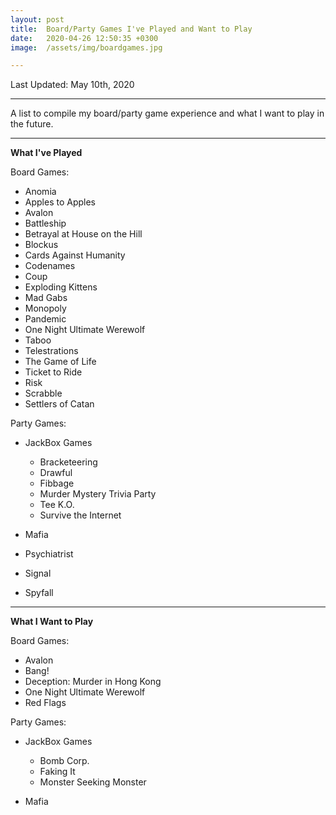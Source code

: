 ```yaml
---
layout: post
title:  Board/Party Games I've Played and Want to Play
date:   2020-04-26 12:50:35 +0300
image:  /assets/img/boardgames.jpg

---
```

Last Updated: May 10th, 2020

---
A list to compile my board/party game experience and what I want to play in the future.

---
<html>
 	 <body>
      <p style="text-align:left;">
       <b>What I've Played</b>
      </p>
   </body>
</html>

Board Games:
* Anomia
* Apples to Apples
* Avalon
* Battleship
* Betrayal at House on the Hill
* Blockus
* Cards Against Humanity
* Codenames
* Coup
* Exploding Kittens
* Mad Gabs
* Monopoly
* Pandemic
* One Night Ultimate Werewolf
* Taboo
* Telestrations
* The Game of Life
* Ticket to Ride
* Risk
* Scrabble
* Settlers of Catan

Party Games:
* JackBox Games

  * Bracketeering
  * Drawful
  * Fibbage
  * Murder Mystery Trivia Party
  * Tee K.O.
  * Survive the Internet
* Mafia
* Psychiatrist
* Signal
* Spyfall

---
<html>
 	 <body>
      <p style="text-align:left;">
       <b>What I Want to Play</b>
      </p>
   </body>
</html>

Board Games:
* Avalon
* Bang!
* Deception: Murder in Hong Kong
* One Night Ultimate Werewolf
* Red Flags

Party Games:
* JackBox Games
 
  * Bomb Corp.
  * Faking It
  * Monster Seeking Monster
* Mafia
